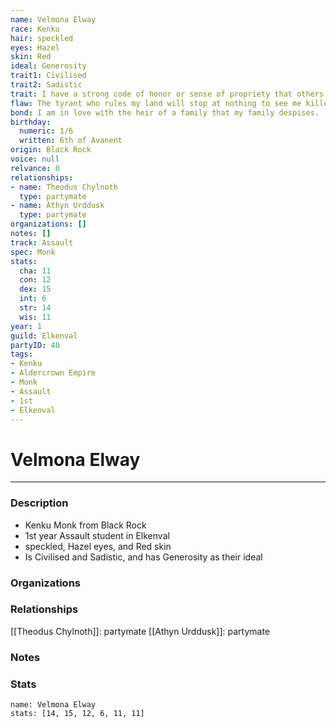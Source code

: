 ```yaml
---
name: Velmona Elway
race: Kenku
hair: speckled
eyes: Hazel
skin: Red
ideal: Generosity
trait1: Civilised
trait2: Sadistic
trait: I have a strong code of honor or sense of propriety that others don't comprehend.
flaw: The tyrant who rules my land will stop at nothing to see me killed.
bond: I am in love with the heir of a family that my family despises.
birthday:
  numeric: 1/6
  written: 6th of Avanent
origin: Black Rock
voice: null
relvance: 0
relationships:
- name: Theodus Chylnoth
  type: partymate
- name: Athyn Urddusk
  type: partymate
organizations: []
notes: []
track: Assault
spec: Monk
stats:
  cha: 11
  con: 12
  dex: 15
  int: 6
  str: 14
  wis: 11
year: 1
guild: Elkenval
partyID: 40
tags:
- Kenku
- Aldercrown Empire
- Monk
- Assault
- 1st
- Elkenval
---
```

# Velmona Elway
---
### Description
- Kenku Monk from Black Rock
- 1st year Assault student in Elkenval
- speckled, Hazel eyes, and Red skin
- Is Civilised and Sadistic, and has Generosity as their ideal

### Organizations

### Relationships
[[Theodus Chylnoth]]: partymate
[[Athyn Urddusk]]: partymate

### Notes

### Stats
```statblock
name: Velmona Elway
stats: [14, 15, 12, 6, 11, 11]
```